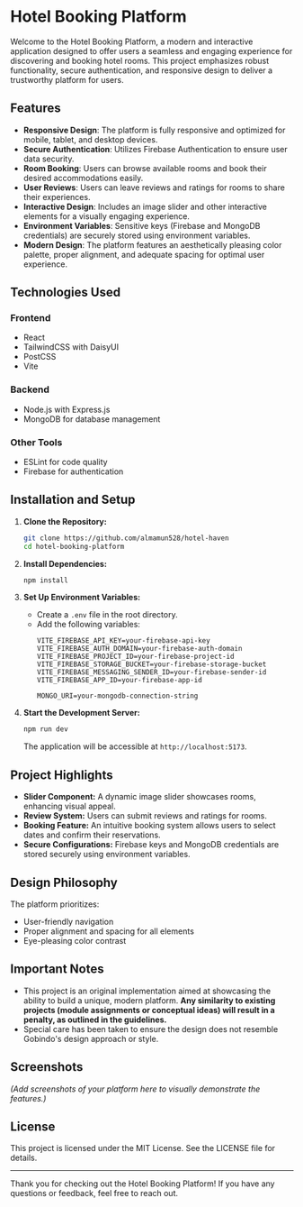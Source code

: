 # Hotel Booking Platform

Welcome to the Hotel Booking Platform, a modern and interactive application designed to offer users a seamless and engaging experience for discovering and booking hotel rooms. This project emphasizes robust functionality, secure authentication, and responsive design to deliver a trustworthy platform for users.

## Features

- **Responsive Design**: The platform is fully responsive and optimized for mobile, tablet, and desktop devices.
- **Secure Authentication**: Utilizes Firebase Authentication to ensure user data security.
- **Room Booking**: Users can browse available rooms and book their desired accommodations easily.
- **User Reviews**: Users can leave reviews and ratings for rooms to share their experiences.
- **Interactive Design**: Includes an image slider and other interactive elements for a visually engaging experience.
- **Environment Variables**: Sensitive keys (Firebase and MongoDB credentials) are securely stored using environment variables.
- **Modern Design**: The platform features an aesthetically pleasing color palette, proper alignment, and adequate spacing for optimal user experience.

## Technologies Used

### Frontend
- React
- TailwindCSS with DaisyUI
- PostCSS
- Vite

### Backend
- Node.js with Express.js
- MongoDB for database management

### Other Tools
- ESLint for code quality
- Firebase for authentication

## Installation and Setup

1. **Clone the Repository:**
   ```bash
   git clone https://github.com/almamun528/hotel-haven 
   cd hotel-booking-platform
   ```

2. **Install Dependencies:**
   ```bash
   npm install
   ```

3. **Set Up Environment Variables:**
   - Create a `.env` file in the root directory.
   - Add the following variables:
     ```env
     VITE_FIREBASE_API_KEY=your-firebase-api-key
     VITE_FIREBASE_AUTH_DOMAIN=your-firebase-auth-domain
     VITE_FIREBASE_PROJECT_ID=your-firebase-project-id
     VITE_FIREBASE_STORAGE_BUCKET=your-firebase-storage-bucket
     VITE_FIREBASE_MESSAGING_SENDER_ID=your-firebase-sender-id
     VITE_FIREBASE_APP_ID=your-firebase-app-id

     MONGO_URI=your-mongodb-connection-string
     ```

4. **Start the Development Server:**
   ```bash
   npm run dev
   ```
   The application will be accessible at `http://localhost:5173`.

## Project Highlights

- **Slider Component:** A dynamic image slider showcases rooms, enhancing visual appeal.
- **Review System:** Users can submit reviews and ratings for rooms.
- **Booking Feature:** An intuitive booking system allows users to select dates and confirm their reservations.
- **Secure Configurations:** Firebase keys and MongoDB credentials are stored securely using environment variables.

## Design Philosophy

The platform prioritizes:
- User-friendly navigation
- Proper alignment and spacing for all elements
- Eye-pleasing color contrast

## Important Notes

- This project is an original implementation aimed at showcasing the ability to build a unique, modern platform. **Any similarity to existing projects (module assignments or conceptual ideas) will result in a penalty, as outlined in the guidelines.**
- Special care has been taken to ensure the design does not resemble Gobindo's design approach or style.

## Screenshots

*(Add screenshots of your platform here to visually demonstrate the features.)*

## License

This project is licensed under the MIT License. See the LICENSE file for details.

---

Thank you for checking out the Hotel Booking Platform! If you have any questions or feedback, feel free to reach out.
